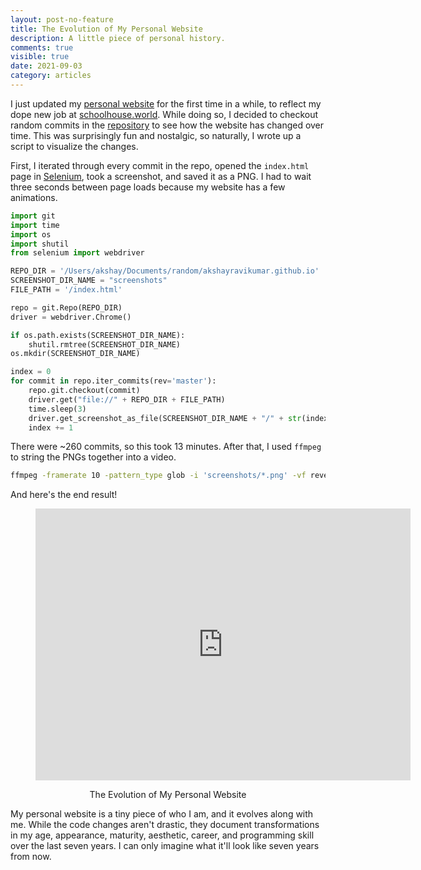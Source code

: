 ```yaml
---
layout: post-no-feature
title: The Evolution of My Personal Website
description: A little piece of personal history.
comments: true
visible: true
date: 2021-09-03
category: articles
---
```


I just updated my [personal website](https://akshayr.xyz) for the first time in a while, to reflect my dope new job at [schoolhouse.world](https://schoolhouse.world). While doing so, I decided to checkout random commits in the [repository](https://github.com/akshayravikumar/blog) to see how the website has changed over time. This was surprisingly fun and nostalgic, so naturally, I wrote up a script to visualize the changes.

First, I iterated through every commit in the repo, opened the `index.html` page in [Selenium](https://www.selenium.dev/), took a screenshot, and saved it as a PNG. I had to wait three seconds between page loads because my website has a few animations.

```python
import git
import time
import os
import shutil
from selenium import webdriver

REPO_DIR = '/Users/akshay/Documents/random/akshayravikumar.github.io'
SCREENSHOT_DIR_NAME = "screenshots"
FILE_PATH = '/index.html'

repo = git.Repo(REPO_DIR)
driver = webdriver.Chrome()

if os.path.exists(SCREENSHOT_DIR_NAME):
    shutil.rmtree(SCREENSHOT_DIR_NAME)
os.mkdir(SCREENSHOT_DIR_NAME)

index = 0
for commit in repo.iter_commits(rev='master'):
    repo.git.checkout(commit)
    driver.get("file://" + REPO_DIR + FILE_PATH)
    time.sleep(3)
    driver.get_screenshot_as_file(SCREENSHOT_DIR_NAME + "/" + str(index).zfill(3) + ".png")
    index += 1
```

There were ~260 commits, so this took 13 minutes. After that, I used `ffmpeg` to string the PNGs together into a video.

```bash
ffmpeg -framerate 10 -pattern_type glob -i 'screenshots/*.png' -vf reverse -pix_fmt yuv420p -c:v libx264 out.mp4
```

And here's the end result!

<figure style="text-align: center">
	<iframe style="max-width: 600px; max-height: 435px; width: 90vw; height: 65.25vw;" max-height="435" width="90vw" height="65.25vw" src="https://www.youtube.com/embed/48ei9SThEyQ" frameborder="0" allow="accelerometer; autoplay; encrypted-media; gyroscope; picture-in-picture" allowfullscreen></iframe>
	<figcaption style="margin-top: 1em;">The Evolution of My Personal Website</figcaption>
</figure>


My personal website is a tiny piece of who I am, and it evolves along with me. While the code changes aren't drastic, they document transformations in my age, appearance, maturity, aesthetic, career, and programming skill over the last seven years. I can only imagine what it'll look like seven years from now.
